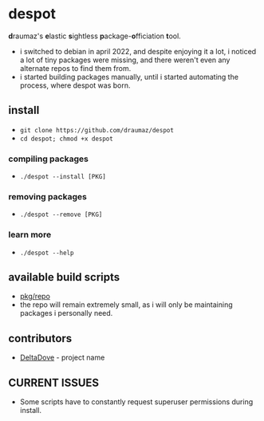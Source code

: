 # despot
**d**raumaz's **e**lastic **s**ightless **p**ackage-**o**fficiation **t**ool.

- i switched to debian in april 2022, and despite enjoying it a lot, i noticed a lot of tiny packages were missing, and there weren't even any alternate repos to find them from.
- i started building packages manually, until i started automating the process, where despot was born.

## install
- ```git clone https://github.com/draumaz/despot```
- ```cd despot; chmod +x despot```

### compiling packages
- ```./despot --install [PKG]```

### removing packages
- ```./despot --remove [PKG]```

### learn more
- ```./despot --help```

## available build scripts
- <a href="https://github.com/draumaz/despot/tree/main/pkg/repo">pkg/repo</a>
- the repo will remain extremely small, as i will only be maintaining packages i personally need.

## contributors
- <a href="https://github.com/DeltaDove">DeltaDove</a> - project name

## CURRENT ISSUES
- Some scripts have to constantly request superuser permissions during install.
